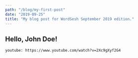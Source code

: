 ```yaml
---
path: "/blog/my-first-post"
date: "2019-09-25"
title: "My blog post for WordSesh September 2019 edition."
---
```


## Hello, John Doe!

`youtube: https://www.youtube.com/watch?v=2Xc9gXyf2G4`
